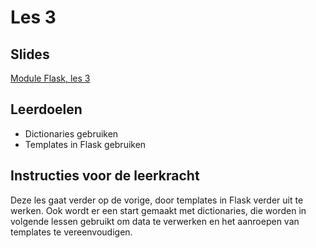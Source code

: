 # Les 3

## Slides

[Module Flask, les 3](https://slides.com/felienne/pidk-k4-m1-l3)

## Leerdoelen

* Dictionaries gebruiken
* Templates in Flask gebruiken

## Instructies voor de leerkracht

Deze les gaat verder op de vorige, door templates in Flask verder uit te werken. Ook wordt er een start gemaakt met dictionaries, die worden in volgende lessen gebruikt om data te verwerken en het aanroepen van templates te vereenvoudigen. 

